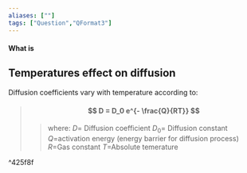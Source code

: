 ```yaml
---
aliases: [""]
tags: ["Question","QFormat3"]
---
```


#### What is
## Temperatures effect on diffusion
Diffusion coefficients vary with temperature according to:

> #### $$ D = D_0 e^{- \frac{Q}{RT}} $$ 
>> where:
>> $D=$ Diffusion coefficient 
>> $D_0=$ Diffusion constant 
>> $Q=$activation energy (energy barrier for diffusion process)
>> $R=$Gas constant
>> $T=$Absolute temerature

^425f8f

